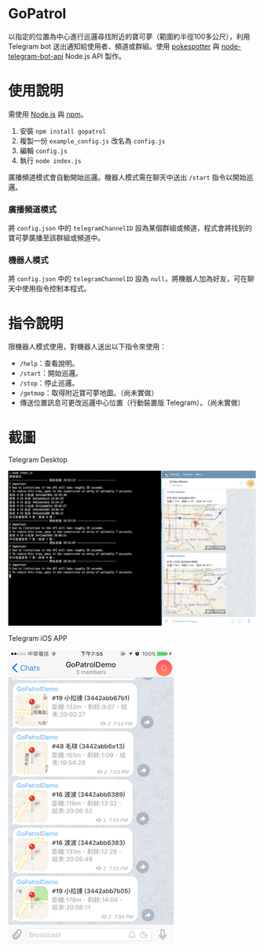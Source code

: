# GoPatrol
以指定的位置為中心進行巡邏尋找附近的寶可夢（範圍約半徑100多公尺），利用 Telegram bot 送出通知給使用者、頻道或群組。使用 [pokespotter](https://github.com/brentschooley/pokespotter) 與 [node-telegram-bot-api](https://github.com/yagop/node-telegram-bot-api) Node.js API 製作。

# 使用說明
需使用 [Node.js](https://nodejs.org/en/) 與 [npm](https://www.npmjs.com/)。

1. 安裝 `npm install gopatrol`
2. 複製一份 `example_config.js` 改名為 `config.js`
3. 編輯 `config.js`
4. 執行 `node index.js`

廣播頻道模式會自動開始巡邏。機器人模式需在聊天中送出 `/start` 指令以開始巡邏。

### 廣播頻道模式
將 `config.json` 中的 `telegramChannelID` 設為某個群組或頻道，程式會將找到的寶可夢廣播至該群組或頻道中。

### 機器人模式
將 `config.json` 中的 `telegramChannelID` 設為 `null`，將機器人加為好友，可在聊天中使用指令控制本程式。

# 指令說明
限機器人模式使用，對機器人送出以下指令來使用：

- `/help`：查看說明。
- `/start`：開始巡邏。
- `/stop`：停止巡邏。
- `/getmap`：取得附近寶可夢地圖。（尚未實做）
- 傳送位置訊息可更改巡邏中心位置（行動裝置版 Telegram）。（尚未實做）

# 截圖
Telegram Desktop

![Mac Demo](screenshot/MacDemo.png)

Telegram iOS APP

![iOS Demo](screenshot/iOSDemo.png)